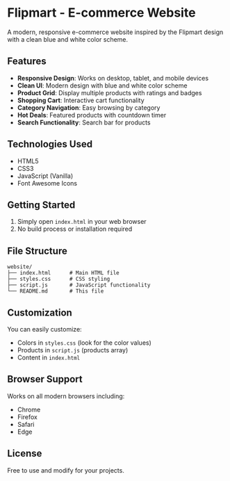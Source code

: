 # Flipmart - E-commerce Website

A modern, responsive e-commerce website inspired by the Flipmart design with a clean blue and white color scheme.

## Features

- **Responsive Design**: Works on desktop, tablet, and mobile devices
- **Clean UI**: Modern design with blue and white color scheme
- **Product Grid**: Display multiple products with ratings and badges
- **Shopping Cart**: Interactive cart functionality
- **Category Navigation**: Easy browsing by category
- **Hot Deals**: Featured products with countdown timer
- **Search Functionality**: Search bar for products

## Technologies Used

- HTML5
- CSS3
- JavaScript (Vanilla)
- Font Awesome Icons

## Getting Started

1. Simply open `index.html` in your web browser
2. No build process or installation required

## File Structure

```
website/
├── index.html      # Main HTML file
├── styles.css      # CSS styling
├── script.js       # JavaScript functionality
└── README.md       # This file
```

## Customization

You can easily customize:
- Colors in `styles.css` (look for the color values)
- Products in `script.js` (products array)
- Content in `index.html`

## Browser Support

Works on all modern browsers including:
- Chrome
- Firefox
- Safari
- Edge

## License

Free to use and modify for your projects.

